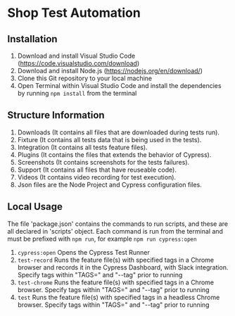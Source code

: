 # Shop Test Automation

## Installation

1. Download and install Visual Studio Code (https://code.visualstudio.com/download)
2. Download and install Node.js (https://nodejs.org/en/download/)
3. Clone this Git repository to your local machine
4. Open Terminal within Visual Studio Code and install the dependencies by running `npm install` from the terminal

## Structure Information

1. Downloads (It contains all files that are downloaded during tests run).
2. Fixture (It contains all tests data that is being used in the tests).
3. Integration (It contains all tests feature files).
4. Plugins (It contains the files that extends the behavior of Cypress).
5. Screenshots (It contains screenshots for the tests failures).
6. Support (It contains all files that have reuseable code).
7. Videos (It contains video recording for test execution).
8. Json files are the Node Project and Cypress configuration files.

## Local Usage

The file 'package.json' contains the commands to run scripts, and these are all declared in 'scripts' object. Each command is run from the terminal and must be prefixed with `npm run`, for example `npm run cypress:open`

1. `cypress:open` Opens the Cypress Test Runner
2. `test-record` Runs the feature file(s) with specified tags in a Chrome browser and records it in the Cypress Dashboard, with Slack integration. Specify tags within "TAGS=" and "--tag" prior to running
3. `test-chrome` Runs the feature file(s) with specified tags in a Chrome browser. Specify tags within "TAGS=" and "--tag" prior to running
4. `test` Runs the feature file(s) with specified tags in a headless Chrome browser. Specify tags within "TAGS=" and "--tag" prior to running